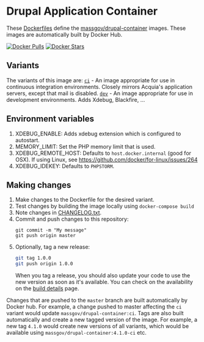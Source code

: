 Drupal Application Container
============================

These [Dockerfiles](https://docs.docker.com/engine/reference/builder/) define the [massgov/drupal-container](https://hub.docker.com/r/massgov/drupal-container) images.  These images are automatically built by Docker Hub.

[![Docker Pulls](https://img.shields.io/docker/pulls/massgov/drupal-container.svg)](https://hub.docker.com/r/massgov/drupal-container)
[![Docker Stars](https://img.shields.io/docker/stars/massgov/drupal-container.svg)](https://hub.docker.com/r/massgov/drupal-container)


Variants
--------
The variants of this image are:
  [`ci`](./ci/) - An image appropriate for use in continuous integration environments.  Closely mirrors Acquia's application servers, except that mail is disabled.
  [`dev`](./dev/) - An image appropriate for use in development environments.  Adds Xdebug, Blackfire, ...

Environment variables
------------------
1. XDEBUG_ENABLE: Adds xdebug extension which is configured to autostart.
2. MEMORY_LIMIT: Set the PHP memory limit that is used.
3. XDEBUG_REMOTE_HOST: Defaults to `host.docker.internal` (good for OSX). If using Linux, see https://github.com/docker/for-linux/issues/264
4. XDEBUG_IDEKEY: Defaults to `PHPSTORM`.

Making changes
--------------

1. Make changes to the Dockerfile for the desired variant.
2. Test changes by building the image locally using `docker-compose build`
3. Note changes in [CHANGELOG.txt](./CHANGELOG.txt).
4. Commit and push changes to this repository: 
    ```
    git commit -m "My message"
    git push origin master
    ```
5. Optionally, tag a new release:
    ```bash
    git tag 1.0.0
    git push origin 1.0.0
    ```
    When you tag a release, you should also update your code to use the new version as soon as it's available.  You can check on the availability on the [build details](https://hub.docker.com/r/massgov/drupal-container/builds/) page.

Changes that are pushed to the `master` branch are built automatically by Docker hub.  For example, a change pushed to master affecting the `ci` variant would update `massgov/drupal-container:ci`.  Tags are also built automatically and create a new tagged version of the image.  For example, a new tag `4.1.0` would create new versions of all variants, which would be available using `massgov/drupal-container:4.1.0-ci` etc.
